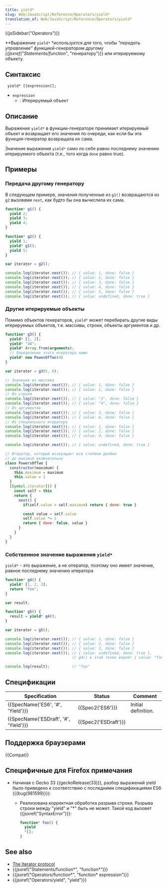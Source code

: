 ```yaml
---
title: yield*
slug: Web/JavaScript/Reference/Operators/yield*
translation_of: Web/JavaScript/Reference/Operators/yield*
---
```


{{jsSidebar("Operators")}}

**Выражение `yield*` **используется для того, чтобы "передать управление" функцией-генератором другому {{jsxref("Statements/function*", "генератору")}} или итерируемому объекту.

## Синтаксис

```
 yield* [[expression]];
```

- `expression`
  - : Итерируемый объект

## Описание

Выражение `yield*` в функции-генераторе принимает итерируемый объект и возвращает его значения по очереди, как если бы эта функция-генератор возвращала их сама.

Значение выражения `yield*` само по себе равно последнему значению итерируемого объекта (т.е., того когда `done` равно true).

## Примеры

### Передача другому генератору

В следующем примере, значения полученные из `g1()` возвращаются из `g2` вызовами `next`, как будто бы она вычислила их сама.

```js
function* g1() {
  yield 2;
  yield 3;
  yield 4;
}

function* g2() {
  yield 1;
  yield* g1();
  yield 5;
}

var iterator = g2();

console.log(iterator.next()); // { value: 1, done: false }
console.log(iterator.next()); // { value: 2, done: false }
console.log(iterator.next()); // { value: 3, done: false }
console.log(iterator.next()); // { value: 4, done: false }
console.log(iterator.next()); // { value: 5, done: false }
console.log(iterator.next()); // { value: undefined, done: true }
```

### Другие итерируемые объекты

Помимо объектов генераторов, `yield*` может перебирать другие виды итерируемых объектов, т.е. массивы, строки, объекты аргументов и др.

```js
function* g3() {
  yield* [1, 2];
  yield* "34";
  yield* Array.from(arguments);
  // Определение этого итератора ниже
  yield* new PowesOfTwo(4)
}

var iterator = g3(5, 6);

// Значения из массива
console.log(iterator.next()); // { value: 1, done: false }
console.log(iterator.next()); // { value: 2, done: false }
// Из строки
console.log(iterator.next()); // { value: "3", done: false }
console.log(iterator.next()); // { value: "4", done: false }
// Из аргументов
console.log(iterator.next()); // { value: 5, done: false }
console.log(iterator.next()); // { value: 6, done: false }
// Из специального итератора
console.log(iterator.next()); // { value: 1, done: false }
console.log(iterator.next()); // { value: 2, done: false }
console.log(iterator.next()); // { value: 4, done: false }

console.log(iterator.next()); // { value: undefined, done: true }

// Итератор, который возвращает все степени двойки
// до maximum включительно
class PowersOfTwo {
  constructor(maximum) {
    this.maximum = maximum
    this.value = 1
  }
  [Symbol.iterator]() {
    const self = this
    return {
      next() {
        if(self.value > self.maximum) return { done: true }

        const value = self.value
        self.value *= 2
        return { done: false, value }
      }
    }
  }
}
```

### Собственное значение выражения `yield*`

`yield*` - это выражение, а не оператор, поэтому оно имеет значение, равное последнему значению итератора

```js
function* g4() {
  yield* [1, 2, 3];
  return "foo";
}

var result;

function* g5() {
  result = yield* g4();
}

var iterator = g5();

console.log(iterator.next()); // { value: 1, done: false }
console.log(iterator.next()); // { value: 2, done: false }
console.log(iterator.next()); // { value: 3, done: false }
console.log(iterator.next()); // { value: undefined, done: true },
                              // g4() в этой точке вернёт { value: "foo", done: true }

console.log(result);          // "foo"
```

## Спецификации

| Specification                                    | Status                       | Comment             |
| ------------------------------------------------ | ---------------------------- | ------------------- |
| {{SpecName('ES6', '#', 'Yield')}}     | {{Spec2('ES6')}}         | Initial definition. |
| {{SpecName('ESDraft', '#', 'Yield')}} | {{Spec2('ESDraft')}} |                     |

## Поддержка браузерами

{{Compat}}

## Специфичные для Firefox примечания

- Начиная с Gecko 33 {{geckoRelease(33)}}, разбор выражений yield было приведено к соответствию с последними спецификациями ES6 ({{bug(981599)}}):

  - Реализована корректная обработка разрыва строки. Разрыва строки между "yield" и "\*" быть не может. Такой код вызовет {{jsxref("SyntaxError")}}:

    ```js
    function* foo() {
      yield
      *[];
    }
    ```

## See also

- [The Iterator protocol](/ru/docs/Web/JavaScript/Guide/The_Iterator_protocol)
- {{jsxref("Statements/function*", "function*")}}
- {{jsxref("Operators/function*", "function* expression")}}
- {{jsxref("Operators/yield", "yield")}}
